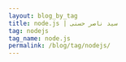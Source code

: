 ```yaml
---
layout: blog_by_tag
title: node.js | سید ناصر حسنی
tag: nodejs
tag_name: node.js
permalink: /blog/tag/nodejs/
---
```


